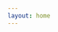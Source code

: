 ```yaml
---
layout: home
---
```


<script setup>
import HomePageTags from 'vitepress-sls-blog-tmpl/HomePageTags.vue'
import HomeHero from 'vitepress-sls-blog-tmpl/HomeHero.vue'
import HomePagePopularPosts from 'vitepress-sls-blog-tmpl/HomePagePopularPosts.vue'
import UtilPageContent from 'vitepress-sls-blog-tmpl/UtilPageContent.vue'
import { useData } from 'vitepress'
import { data } from './loadPosts.data.js'

const { theme, localeIndex } = useData()

const hero = {
  firstLine: "Блог Системы Личной Свободы",
  secondLine: "Статьи, тексты&nbsp;подкастов",
  img: theme.value.mainHeroImg,
  buttons: [
    {
      text: theme.value.t.toBlog,
      href: `${theme.value.recentBaseUrl}/1`,
      primary: true,
    },
    // {
    //   text: theme.value.t.links.wiki,
    //   href: `${theme.value.siteUrl}/${localeIndex.value}/${theme.value.docUrl}`,
    //   icon: theme.value.docIcon,
    // },
    {
      text: "Youtube канал",
      href: "https://www.youtube.com/@slsfreedom",
      icon: theme.value.youtubeIcon,
    },
    {
      text: theme.value.t.links.donate,
      href: `${theme.value.donate.url}`,
      icon: theme.value.donateIcon,
    },
  ],
}
</script>

<HomeHero v-bind="hero" />
<HomePageTags :header="theme.t.tags" :allPosts="data.posts" />
<HomePagePopularPosts />

<!-- <UtilPageContent> -->
<!---->
<!-- ## header -->
<!---->
<!-- other text -->
<!---->
<!-- </UtilPageContent> -->
